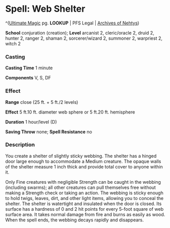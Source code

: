 # Spell: Web Shelter

^([Ultimate Magic][ss-web-shelter] pg. **LOOKUP** | PFS Legal | [Archives of Nehtys][sn-web-shelter])

**School** conjuration (creation); **Level** arcanist 2, cleric/oracle 2, druid 2, hunter 2, ranger 2, shaman 2, sorcerer/wizard 2, summoner 2, warpriest 2, witch 2

### Casting

**Casting Time** 1 minute  

**Components** V, S, DF

### Effect

**Range** close (25 ft. + 5 ft./2 levels)  

**Effect** 5 ft.10 ft. diameter web sphere or 5 ft.20 ft. hemisphere  

**Duration** 1 hour/level (D)  

**Saving Throw** none; **Spell Resistance** no

### Description

You create a shelter of slightly sticky webbing. The shelter has a hinged door large enough to accommodate a Medium creature. The opaque walls of the shelter measure 1 inch thick and provide total cover to anyone within it.  

Only Fine creatures with negligible Strength can be caught in the webbing (including swarms); all other creatures can pull themselves free without making a Strength check or taking an action. The webbing is sticky enough to hold twigs, leaves, dirt, and other light items, allowing you to conceal the shelter. The shelter is watertight and insulated when the door is closed. Its surface has a hardness of 0 and 2 hit points for every 5-foot square of web surface area. It takes normal damage from fire and burns as easily as wood. When the spell ends, the webbing decays rapidly and disappears.

[ss-web-shelter]: http://paizo.com/pathfinderRPG/v57
[sn-web-shelter]: http://www.archivesofnethys.com/SpellDisplay.aspx?ItemName=Web%20Shelter